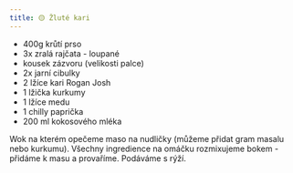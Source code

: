 ```yaml
---
title: 🟡 Žluté kari
---
```


- 400g krůtí prso
- 3x zralá rajčata - loupané
- kousek zázvoru (velikosti palce)
- 2x jarní cibulky
- 2 lžíce kari Rogan Josh
- 1 lžička kurkumy
- 1 lžíce medu
- 1 chilly paprička
- 200 ml kokosového mléka

Wok na kterém opečeme maso na nudličky (můžeme přidat gram masalu nebo kurkumu).
Všechny ingredience na omáčku rozmixujeme bokem - přidáme k masu a provaříme.
Podáváme s rýží.
